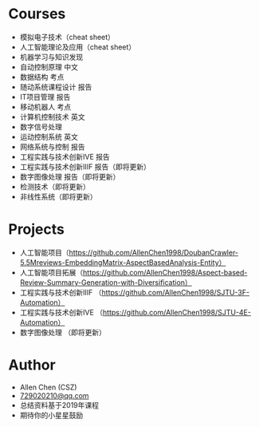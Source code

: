 # Courses
* 模拟电子技术（cheat sheet）
* 人工智能理论及应用（cheat sheet）
* 机器学习与知识发现
* 自动控制原理 中文
* 数据结构 考点
* 随动系统课程设计 报告
* IT项目管理 报告
* 移动机器人 考点
* 计算机控制技术 英文
* 数字信号处理
* 运动控制系统 英文
* 网络系统与控制 报告
* 工程实践与技术创新ⅣE 报告
* 工程实践与技术创新ⅢF 报告（即将更新）
* 数字图像处理 报告（即将更新）
* 检测技术（即将更新）
* 非线性系统（即将更新）

# Projects
* 人工智能项目（https://github.com/AllenChen1998/DoubanCrawler-5.5Mreviews-EmbeddingMatrix-AspectBasedAnalysis-Entity）
* 人工智能项目拓展（https://github.com/AllenChen1998/Aspect-based-Review-Summary-Generation-with-Diversification）
* 工程实践与技术创新ⅢF （https://github.com/AllenChen1998/SJTU-3F-Automation）
* 工程实践与技术创新ⅣE （https://github.com/AllenChen1998/SJTU-4E-Automation）
* 数字图像处理 （即将更新）

# Author
* Allen Chen (CSZ)
* 729020210@qq.com
* 总结资料基于2019年课程
* 期待你的小星星鼓励
